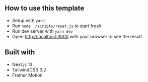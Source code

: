 ## How to use this template

- Setup with `yarn`
- Run `node ./scripts/reset.js` to start fresh
- Run dev server with `yarn dev`
- Open [http://localhost:3000](http://localhost:3000) with your browser to see the result.

## Built with

- Next.js 13
- TailwindCSS 3.2
- Framer Motion

